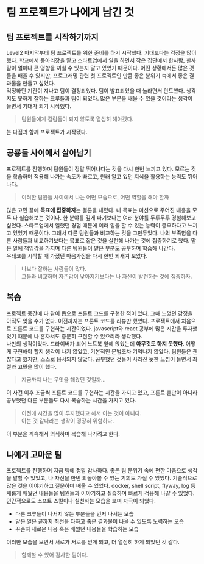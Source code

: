 # 팀 프로젝트가 나에게 남긴 것

## 팀 프로젝트를 시작하기까지

Level2 마지막부터 팀 프로젝트를 위한 준비를 하기 시작했다. 기대보다는 걱정을 많이 했다.
학교에서 동아리장을 맡고 스타트업에서 일을 하면서 작은 집단에서 한사람, 한사람이 얼마나 큰 영향을 끼칠 수 있는지 알고 있었기 때문이다.
어떤 상황에서든 많은 것들을 배울 수 있지만, 프로그래밍 관련 첫 프로젝트인 만큼 좋은 분위기 속에서 좋은 결과물을 만들고 싶었다.  
걱정하던 기간이 지나고 팀이 결정되었다. 팀이 발표되었을 때 놀라면서 안도했다.
생각지도 못하게 잘하는 크루들과 팀이 되었다. 많은 부분을 배울 수 있을 것이라는 생각이 들면서 기대가 되기 시작했다.
> 팀원들에게 걸림돌이 되지 않도록 열심히 해야겠다.

는 다짐과 함께 프로젝트가 시작됐다. 

## 공룡들 사이에서 살아남기

프로젝트를 진행하며 팀원들이 정말 뛰어나다는 것을 다시 한번 느끼고 있다. 
모르는 것을 학습하며 적용해 나가는 속도가 빠르고, 원래 알고 있던 지식을 활용하는 능력도 뛰어나다.
> 이러한 팀원들 사이에서 나는 어떤 모습으로, 어떤 역할을 해야 할까

많은 고민 끝에 **목표에 집중하자**는 결론을 내렸다. 
내 목표는 미션으로 주어진 내용을 모두 다 실습해보는 것이다.
한 분야를 깊게 파기보다는 여러 분야를 두루두루 경험해보고 싶었다.
스타트업에서 일했던 경험 때문에 여러 일을 할 수 있는 능력이 중요하다고 느끼고 있었기 때문이다.
그래서 다른 팀원들과 비교하는 것을 그만두었다.
나의 부족함을 다른 사람들과 비교하기보다는 목표로 잡은 것을 실천해 나가는 것에 집중하기로 했다.
맡은 일에 책임감을 가지며 다른 팀원들이 맡은 부분도 공부하며 학습해 나간다.  
우테코를 시작할 때 가졌던 마음가짐을 다시 한번 되새겨 보았다.
> 나보다 잘하는 사람들이 많다.  
> 그들과 비교하며 자존감이 낮아지기보다는 나 자신이 발전하는 것에 집중하자.

## 복습

프로젝트 중간에 다 같이 몹으로 프론트 코드를 구현한 적이 있다. 그때 느꼈던 감정을 아직도 잊을 수가 없다. 
이전까지는 프론트 코드를 리뷰만 했었다. 프로젝트에서 처음으로 프론트 코드를 구현하는 시간이었다.
javascript와 react 공부에 많은 시간을 투자했었기 때문에 나 혼자서도 충분히 구현할 수 있으리라 생각했다.  
나만의 생각이었다. 드라이버가 되어 노트북 앞에 앉았는데 **아무것도 하지 못했다**.
어떻게 구현해야 할지 생각이 나지 않았고, 기본적인 문법조차 기억나지 않았다.
팀원들은 괜찮다고 했지만, 스스로 용서되지 않았다.
공부했던 것들이 사라진 듯한 느낌이 들면서 좌절과 고민을 많이 했다.
> 지금까지 나는 무엇을 해왔던 것일까...
 
이 사건 이후 조금씩 프론트 코드를 구현하는 시간을 가지고 있고, 
프론트 뿐만이 아니라 공부했던 다른 부분들도 다시 복습하는 시간을 가지고 있다.  
> 이전에 시간을 많이 투자했다고 해서 아는 것이 아니다.  
> 아는 것 같다라는 생각이 굉장히 위험하다.

이 부분을 계속해서 의식하며 복습해 나가려고 한다.

## 나에게 고마운 팀

프로젝트를 진행하며 지금 팀에 정말 감사하다.
좋은 팀 분위기 속에 편한 마음으로 생각을 말할 수 있었고, 나 자신을 한번 되돌아볼 수 있는 기회도 가질 수 있었다.
기술적으로 많은 것을 이야기하고 질문하며 배울 수 있었다. 
docker, shell script, flyway, log 등 새롭게 배웠던 내용들을 팀원들과 이야기하고 실습하며 빠르게 적용해 나갈 수 있었다. 
인간적으로도 소프트 스킬이나 실천하는 모습을 보며 자극이 되었다.
- 다른 크루들이 나서지 않는 부분들을 먼저 나서는 모습
- 맡은 일은 끝까지 최선을 다하고 좋은 결과물이 나올 수 있도록 노력하는 모습
- 꾸준히 새로운 내용 혹은 배웠던 내용들을 학습하는 모습  

이러한 모습을 보면서 서로가 서로를 믿게 되고, 더 열심히 하게 되었던 것 같다.

> 함께할 수 있어 감사한 팀이다.
